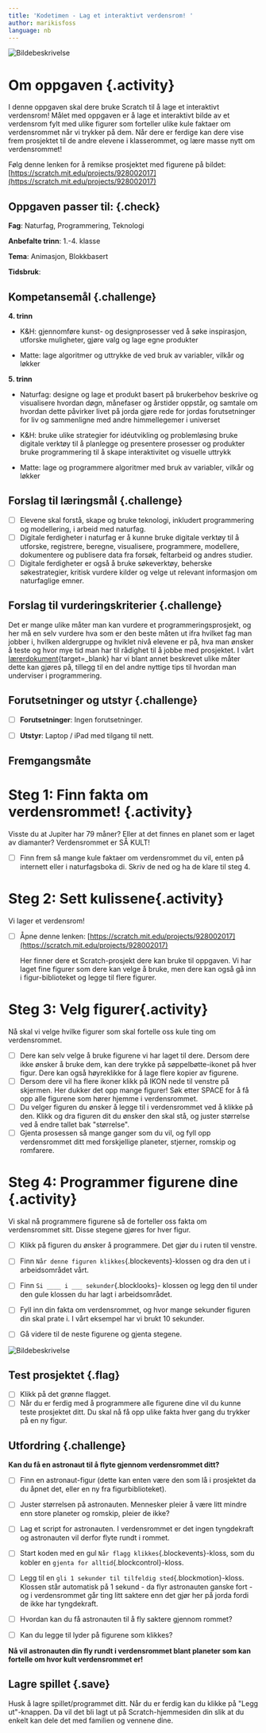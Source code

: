 ```yaml
---
title: 'Kodetimen - Lag et interaktivt verdensrom! '
author: marikisfoss
language: nb
---
```

![Bildebeskrivelse](./interaktivt-univers.png)

# Om oppgaven {.activity}

I denne oppgaven skal dere bruke Scratch til å lage et interaktivt verdensrom! Målet med oppgaven er å lage et interaktivt bilde av et verdensrom fylt med ulike figurer som forteller ulike kule faktaer om verdensrommet når vi trykker på dem.
Når dere er ferdige kan dere vise frem prosjektet til de andre elevene i klasserommet, og lære masse nytt om verdensrommet!

Følg denne lenken for å remikse prosjektet med figurene på bildet: [https://scratch.mit.edu/projects/928002017](https://scratch.mit.edu/projects/928002017)
## Oppgaven passer til: {.check}

 **Fag**: Naturfag, Programmering, Teknologi

**Anbefalte trinn**: 1.-4. klasse

**Tema**: Animasjon, Blokkbasert

**Tidsbruk**:

## Kompetansemål {.challenge}

**4. trinn**

- K&H: gjennomføre kunst- og designprosesser ved å søke inspirasjon, utforske muligheter, gjøre valg og lage egne produkter

- Matte:
lage algoritmer og uttrykke de ved bruk av variabler, vilkår og løkker


**5. trinn**
- Naturfag:
designe og lage et produkt basert på brukerbehov
beskrive og visualisere hvordan døgn, månefaser og årstider oppstår, og samtale om hvordan dette påvirker livet på jorda
gjøre rede for jordas forutsetninger for liv og sammenligne med andre himmellegemer i universet

- K&H:
bruke ulike strategier for idéutvikling og problemløsing
bruke digitale verktøy til å planlegge og presentere prosesser og produkter
bruke programmering til å skape interaktivitet og visuelle uttrykk

- Matte:
lage og programmere algoritmer med bruk av variabler, vilkår og løkker 




## Forslag til læringsmål {.challenge}

- [ ] Elevene skal forstå, skape og bruke teknologi, inkludert programmering og modellering, i arbeid med naturfag. 
- [ ] Digitale ferdigheter i naturfag er å kunne bruke digitale verktøy til å utforske, registrere, beregne, visualisere, programmere, modellere, dokumentere og publisere data fra forsøk, feltarbeid og andres studier. 
- [ ] Digitale ferdigheter er også å bruke søkeverktøy, beherske søkestrategier, kritisk vurdere kilder og velge ut relevant informasjon om naturfaglige emner.

## Forslag til vurderingskriterier {.challenge}

Det er mange ulike måter man kan vurdere et programmeringsprosjekt, og her må en
selv vurdere hva som er den beste måten ut ifra hvilket fag man jobber i,
hvilken aldergruppe og hviklet nivå elevene er på, hva man ønsker å teste og
hvor mye tid man har til rådighet til å jobbe med prosjektet. I vårt
[lærerdokument](https://github.com/kodeklubben/oppgaver/wiki/Hvordan-undervise-i-og-vurdere-programmering){target=_blank} har vi blant
annet beskrevet ulike måter dette kan gjøres på, tillegg til en del andre
nyttige tips til hvordan man underviser i programmering.

## Forutsetninger og utstyr {.challenge}

- [ ] **Forutsetninger**: Ingen forutsetninger. 

- [ ] **Utstyr**: Laptop / iPad med tilgang til nett. 

## Fremgangsmåte



# Steg 1: Finn fakta om verdensrommet! {.activity}

Visste du at Jupiter har 79 måner? Eller at det finnes en planet som er laget av diamanter? Verdensrommet er SÅ KULT!

- [ ] Finn frem så mange kule faktaer om verdensrommet du vil, enten på internett eller i naturfagsboka di. Skriv de ned og ha de klare til steg 4.

# Steg 2: Sett kulissene{.activity}

Vi lager et verdensrom!
- [ ] Åpne denne lenken: [https://scratch.mit.edu/projects/928002017](https://scratch.mit.edu/projects/928002017)

  Her finner dere et Scratch-prosjekt dere kan bruke til oppgaven. Vi har laget fine figurer som dere kan velge å bruke, men dere kan også gå inn i figur-biblioteket og legge til flere figurer.




# Steg 3: Velg figurer{.activity}

Nå skal vi velge hvilke figurer som skal fortelle oss kule ting om verdensrommet.
- [ ]  Dere kan selv velge å bruke figurene vi har laget til dere. Dersom dere ikke ønsker å bruke dem, kan dere trykke på søppelbøtte-ikonet på hver figur. Dere kan også høyreklikke for å lage flere kopier av figurene.
- [ ]  Dersom dere vil ha flere ikoner klikk på IKON nede til venstre på skjermen. Her dukker det opp mange figurer! Søk etter SPACE for å få opp alle figurene som hører hjemme i verdensrommet.
- [ ]  Du velger figuren du ønsker å legge til i verdensrommet ved å klikke på den. Klikk og dra figuren dit du ønsker den skal stå, og juster størrelse ved å endre tallet bak "størrelse".
- [ ]  Gjenta prosessen så mange ganger som du vil, og fyll opp verdensrommet ditt med forskjellige planeter, stjerner, romskip og romfarere.

# Steg 4: Programmer figurene dine {.activity}

Vi skal nå programmere figurene så de forteller oss fakta om verdensrommet sitt. Disse stegene gjøres for hver figur.

- [ ]   Klikk på figuren du ønsker å programmere. Det gjør du i ruten til venstre.

- [ ]   Finn `Når denne figuren klikkes`{.blockevents}-klossen og dra den ut i arbeidsområdet vårt.

- [ ]   Finn `Si ____ i ___ sekunder`{.blocklooks}- klossen og legg den til under den gule klossen du har lagt i arbeidsområdet.
- [ ]   Fyll inn din fakta om verdensrommet, og hvor mange sekunder figuren din skal prate i. I vårt eksempel har vi brukt 10 sekunder. 

- [ ]    Gå videre til de neste figurene og gjenta stegene.

![Bildebeskrivelse](./universkode.png)

## Test prosjektet {.flag}

- [ ]    Klikk på det grønne flagget.
- [ ]    Når du er ferdig med å programmere alle figurene dine vil du kunne teste prosjektet ditt. Du skal nå få opp ulike fakta hver gang du trykker på en ny figur.

## Utfordring {.challenge}

**Kan du få en astronaut til å flyte gjennom verdensrommet ditt?**
 
- [ ]   Finn en astronaut-figur (dette kan enten være den som lå i prosjektet da du åpnet det, eller en ny fra figurbiblioteket).

- [ ]    Juster størrelsen på astronauten. Mennesker pleier å være litt mindre enn store planeter og romskip, pleier de ikke?

- [ ]    Lag et script for astronauten. I verdensrommet er det ingen tyngdekraft og astronauten vil derfor flyte rundt i rommet.

- [ ]    Start koden med en gul `Når flagg klikkes`{.blockevents}-kloss, som du kobler en `gjenta for alltid`{.blockcontrol}-kloss.

- [ ]    Legg til en `gli 1 sekunder til tilfeldig sted`{.blockmotion}-kloss. Klossen står automatisk på 1 sekund - da flyr astronauten ganske fort - og i verdensrommet går ting litt saktere enn det gjør her på jorda fordi de ikke har tyngdekraft. 

- [ ]   Hvordan kan du få astronauten til å fly saktere gjennom rommet?

- [ ]    Kan du legge til lyder på figurene som klikkes?

**Nå vil astronauten din fly rundt i verdensrommet blant planeter som kan fortelle om hvor kult verdensrommet er!**

## Lagre spillet {.save}

Husk å lagre spillet/programmet ditt. Når du er ferdig kan du klikke på "Legg ut"-knappen. Da vil det bli lagt ut på Scratch-hjemmesiden din slik at du enkelt kan dele det med familien og vennene dine.